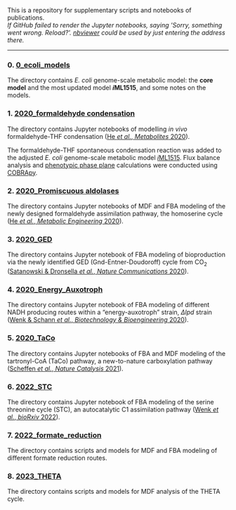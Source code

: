 This is a repository for supplementary scripts and notebooks of publications.  
_If GitHub failed to render the Jupyter notebooks, saying 'Sorry, something went wrong. Reload?'. [nbviewer](https://nbviewer.jupyter.org/) could be used by just entering the address there._  

---
### 0. [0_ecoli_models](0_ecoli_models)
The directory contains *E. coli* genome-scale metabolic model: the **core model** and the most updated model ***i*ML1515**, and some notes on the models. 

### 1. [2020_formaldehyde condensation](2020_formaldehyde%20condensation)
The directory contains Jupyter notebooks of modelling _in vivo_ formaldehyde-THF
condensation ([He *et al.*, *Metabolites* 2020](https://doi.org/10.3390/metabo10020065)). 

The formaldehyde-THF spontaneous condensation reaction was added to the 
adjusted *E. coli* genome-scale metabolic model [*i*ML1515](https://doi.org/10.1038/nbt.3956). 
Flux balance analysis and [phenotypic phase plane](https://doi.org/10.1002/bit.10047) 
calculations were conducted using [COBRApy](https://doi.org/10.1186/1752-0509-7-74).


### 2. [2020_Promiscuous aldolases](2020_Promiscuous%20aldolases)
The directory contains Jupyter notebooks of MDF and FBA modeling of the newly designed formaldehyde assimilation pathway, the homoserine cycle ([He *et al.*, *Metabolic Engineering* 2020](https://doi.org/10.1016/j.ymben.2020.03.002)).

### 3. [2020_GED](2020_GED)
The directory contains Jupyter notebook of FBA modeling of bioproduction via the newly identified GED (Gnd-Entner-Doudoroff) cycle from CO<sub>2</sub> ([Satanowski & Dronsella *et al.*, *Nature Communications* 2020](https://doi.org/10.1038/s41467-020-19564-5)).

### 4. [2020_Energy_Auxotroph](2020_Energy_Auxotroph/LPD_FBA.ipynb)
The directory contains Jupyter notebook of FBA modeling of different NADH producing routes within a “energy-auxotroph” strain, _&Delta;lpd_ strain ([Wenk & Schann *et al.*, *Biotechnology & Bioengineering* 2020](https://doi.org/10.1002/bit.27490)).

### 5. [2020_TaCo](2020_TaCo)
The directory contains Jupyter notebooks of FBA and MDF modeling of the tartronyl-CoA (TaCo) pathway, a new-to-nature carboxylation pathway ([Scheffen *et al.*, *Nature Catalysis* 2021](https://doi.org/10.1038/s41929-020-00557-y)).

### 6. [2022_STC](2022_STC)
The directory contains Jupyter notebook of FBA modeling of the serine threonine cycle (STC), an autocatalytic C1 assimilation pathway ([Wenk *et al.*, *bioRxiv* 2022](https://www.biorxiv.org/content/10.1101/2022.09.28.509898v1)).

### 7. [2022_formate_reduction](2022_formate_reduction)  
The directory contains scripts and models for MDF and FBA modeling of different formate reduction routes. 

### 8. [2023_THETA](2023_THETA)  
The directory contains scripts and models for MDF analysis of the THETA cycle. 